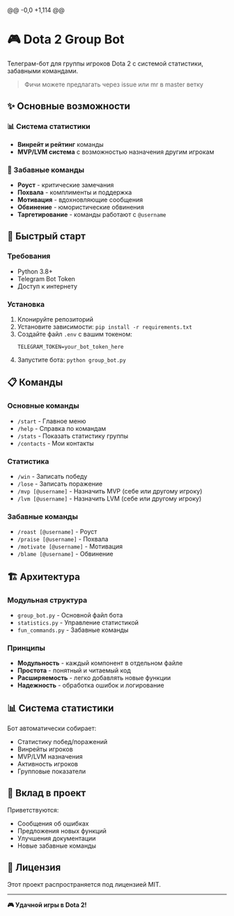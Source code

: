 @@ -0,0 +1,114 @@
# 🎮 Dota 2 Group Bot

Телеграм-бот для группы игроков Dota 2 с системой статистики, забавными командами.

>Фичи можете предлагать через issue или mr в master ветку

## ✨ Основные возможности

### 📊 Система статистики
- **Винрейт и рейтинг** команды
- **MVP/LVM система** с возможностью назначения другим игрокам


### 🎪 Забавные команды
- **Роуст** - критические замечания
- **Похвала** - комплименты и поддержка
- **Мотивация** - вдохновляющие сообщения
- **Обвинение** - юмористические обвинения
- **Таргетирование** - команды работают с `@username`


## 🚀 Быстрый старт

### Требования
- Python 3.8+
- Telegram Bot Token
- Доступ к интернету

### Установка
1. Клонируйте репозиторий
2. Установите зависимости: `pip install -r requirements.txt`
3. Создайте файл `.env` с вашим токеном:
   ```
   TELEGRAM_TOKEN=your_bot_token_here
   ```
4. Запустите бота: `python group_bot.py`

## 📋 Команды

### Основные команды
- `/start` - Главное меню
- `/help` - Справка по командам
- `/stats` - Показать статистику группы
- `/contacts` - Мои контакты

### Статистика
- `/win` - Записать победу
- `/lose` - Записать поражение
- `/mvp [@username]` - Назначить MVP (себе или другому игроку)
- `/lvm [@username]` - Назначить LVM (себе или другому игроку)

### Забавные команды
- `/roast [@username]` - Роуст
- `/praise [@username]` - Похвала
- `/motivate [@username]` - Мотивация
- `/blame [@username]` - Обвинение

## 🏗️ Архитектура

### Модульная структура
- `group_bot.py` - Основной файл бота
- `statistics.py` - Управление статистикой
- `fun_commands.py` - Забавные команды

### Принципы
- **Модульность** - каждый компонент в отдельном файле
- **Простота** - понятный и читаемый код
- **Расширяемость** - легко добавлять новые функции
- **Надежность** - обработка ошибок и логирование


## 📊 Система статистики

Бот автоматически собирает:
- Статистику побед/поражений
- Винрейты игроков
- MVP/LVM назначения
- Активность игроков
- Групповые показатели

## 🤝 Вклад в проект

Приветствуются:
- Сообщения об ошибках
- Предложения новых функций
- Улучшения документации
- Новые забавные команды

## 📝 Лицензия

Этот проект распространяется под лицензией MIT.

---

**🎮 Удачной игры в Dota 2!**
